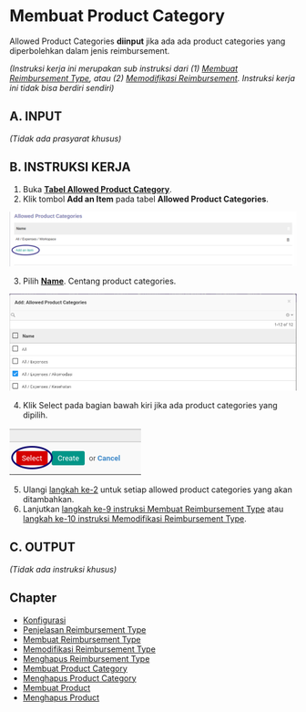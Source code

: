 # Membuat Product Category

Allowed Product Categories **diinput** jika ada ada product categories yang diperbolehkan dalam jenis reimbursement.

*(Instruksi kerja ini merupakan sub instruksi dari (1) [Membuat Reimbursement Type](./membuat.md), atau (2) [Memodifikasi Reimbursement](./memodifikasi.md). Instruksi kerja ini tidak bisa berdiri sendiri)*

## A. INPUT

*(Tidak ada prasyarat khusus)*

## B. INSTRUKSI KERJA

1. Buka **[Tabel Allowed Product Category](./penjelasan.md#tab-tab-allowed-product-category)**.
2. <a name="l2">Klik</a> tombol **Add an Item** pada tabel **Allowed Product Categories**.

![](../../img/reimbursement-type/tombol-product-category-add-item.png)

3. Pilih **[Name](./penjelasan.md#field-product-category)**. Centang product categories.

![](../../img/reimbursement-type/tombol-product-category-add-item-pilihan.png)

4. Klik Select pada bagian bawah kiri jika ada product categories yang dipilih.

![](../../img/reimbursement-type/tombol-product-category-add-item-select.png)

5. Ulangi [langkah ke-2](#l2) untuk setiap allowed product categories yang akan ditambahkan.
6. Lanjutkan [langkah ke-9 instruksi Membuat Reimbursement Type](./membuat.md#l9) atau [langkah ke-10 instruksi Memodifikasi Reimbursement Type](./memodifikasi.md#l10).

## C. OUTPUT

*(Tidak ada instruksi khusus)*

## Chapter
- [Konfigurasi](../../konfigurasi.md)
- [Penjelasan Reimbursement Type](./penjelasan.md)
- [Membuat Reimbursement Type](./membuat.md)
- [Memodifikasi Reimbursement Type](./memodifikasi.md)
- [Menghapus Reimbursement Type](./menghapus.md)
- [Membuat Product Category](./membuat-product-category.md)
- [Menghapus Product Category](./menghapus-product-category.md)
- [Membuat Product](./membuat-product.md)
- [Menghapus Product](./menghapus-product.md)
